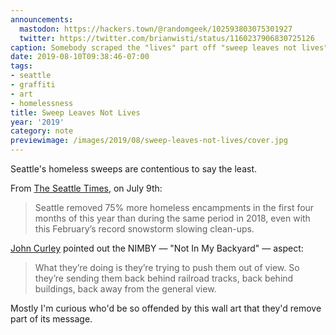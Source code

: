 ```yaml
---
announcements:
  mastodon: https://hackers.town/@randomgeek/102593803075301927
  twitter: https://twitter.com/brianwisti/status/1160237906830725126
caption: Somebody scraped the "lives" part off "sweep leaves not lives"
date: 2019-08-10T09:38:46-07:00
tags:
- seattle
- graffiti
- art
- homelessness
title: Sweep Leaves Not Lives
year: '2019'
category: note
previewimage: /images/2019/08/sweep-leaves-not-lives/cover.jpg
---
```


Seattle's homeless sweeps are contentious to say the least.

From [The Seattle Times][], on July 9th:

[The Seattle Times]: https://www.seattletimes.com/seattle-news/homeless/on-way-to-long-term-changes-seattle-mayor-jenny-durkan-quietly-clears-homeless-camps/

> Seattle removed 75% more homeless encampments in the first four months of this year than during the same period in 2018, even with this February’s record snowstorm slowing clean-ups.

[John Curley][] pointed out the NIMBY — "Not In My Backyard" — aspect:

[John Curley]: https://mynorthwest.com/1445501/seattle-homeless-sweeps-2019/

> What they’re doing is they’re trying to push them out of view. So they’re sending them back behind railroad tracks, back behind buildings, back away from the general view.

Mostly I'm curious who'd be so offended by this wall art that they'd remove part of its message.
